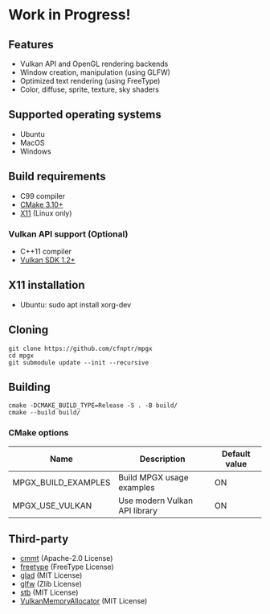 # Work in Progress!

## Features
* Vulkan API and OpenGL rendering backends
* Window creation, manipulation (using GLFW)
* Optimized text rendering (using FreeType)
* Color, diffuse, sprite, texture, sky shaders

## Supported operating systems
* Ubuntu
* MacOS
* Windows

## Build requirements
* C99 compiler
* [CMake 3.10+](https://cmake.org/)
* [X11](https://www.x.org/) (Linux only)

### Vulkan API support (Optional)
* C++11 compiler
* [Vulkan SDK 1.2+](https://vulkan.lunarg.com/)

## X11 installation
* Ubuntu: sudo apt install xorg-dev

## Cloning
```
git clone https://github.com/cfnptr/mpgx
cd mpgx
git submodule update --init --recursive
```

## Building
```
cmake -DCMAKE_BUILD_TYPE=Release -S . -B build/
cmake --build build/
```

### CMake options
| Name                | Description                   | Default value |
| ------------------- | ----------------------------- | ------------- |
| MPGX_BUILD_EXAMPLES | Build MPGX usage examples     | ON            |
| MPGX_USE_VULKAN     | Use modern Vulkan API library | ON            |

## Third-party
* [cmmt](https://github.com/cfnptr/cmmt/) (Apache-2.0 License)
* [freetype](https://www.freetype.org/) (FreeType License)
* [glad](https://glad.dav1d.de/) (MIT License)
* [glfw](https://www.glfw.org/) (Zlib License)
* [stb](https://nothings.org/) (MIT License)
* [VulkanMemoryAllocator](https://gpuopen.com/vulkan-memory-allocator/) (MIT License)
